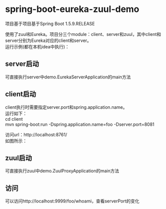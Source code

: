 # spring-boot-eureka-zuul-demo

项目基于项目基于Spring Boot 1.5.9.RELEASE

使用了zuul和Eureka。项目分三个module：client、server和zuul，其中client和server分别为Eureka对应的client和server。  
运行示例(都在本机idea中执行)：
## server启动  
可直接执行server中demo.EurekaServerApplication的main方法
## client启动  
client执行时需要指定server.port和spring.application.name。  
运行如下：  
cd client  
mvn spring-boot:run -Dspring.application.name=foo -Dserver.port=8081   

访问url：http://localhost:8761/  
如图所示：  

## zuul启动
可直接执行zuul中demo.ZuulProxyApplication的main方法

## 访问
可以访问http://localhost:9999/foo/whoami，查看serverPort的变化